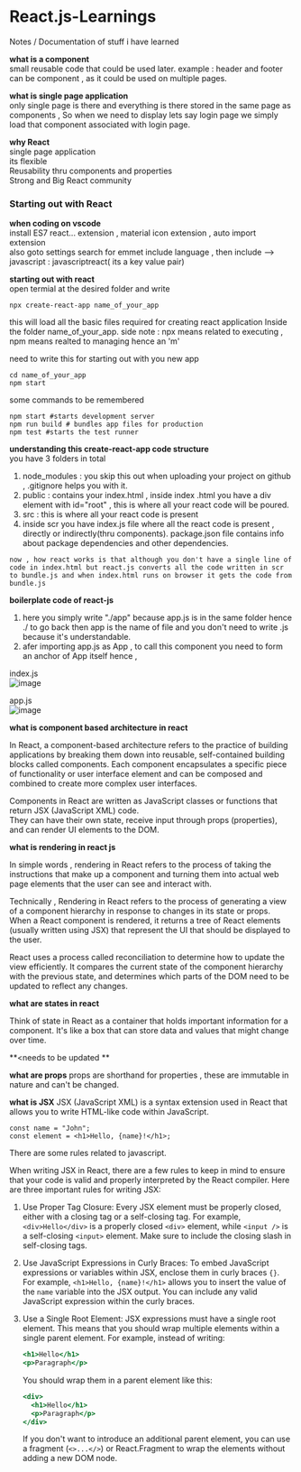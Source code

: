 # React.js-Learnings
Notes / Documentation of stuff i have learned<br>

**what is a component**<br>
small reusable code that could be used later. example : header and footer can be component , as it could be used on multiple pages.

**what is single page application**<br>
only single page is there and everything is there stored in the same page as components , So when we need to display lets say login page we simply load that component associated with login page.

**why React**<br>
single page application<br>
its flexible<br>
Reusability thru components and properties<br>
Strong and Big React community<br>

### Starting out with React


**when coding on vscode**<br>
install ES7 react... extension , material icon extension , auto import extension<br>
also goto settings search for emmet include language , then include --> javascript : javascriptreact( its a key value pair)

**starting out with react**<br>
open termial at the desired folder and write
```
npx create-react-app name_of_your_app
```
this will load all the basic files required for creating react application Inside the folder name_of_your_app.
side note : npx means related to executing , npm means realted to managing hence an 'm'

need to write this for starting out with you new app
```
cd name_of_your_app
npm start
```
 
some commands to be remembered
```
npm start #starts development server
npm run build # bundles app files for production
npm test #starts the test runner
```

**understanding this create-react-app code structure**<br>
you have 3 folders in total
1) node_modules : you skip this out when uploading your project on github , .gitignore helps you with it.
2) public : contains your index.html , inside index .html you have a div element with id="root" , this is where all your react code will be poured.<br>
3) src : this is where all your react code is present
4) inside scr you have index.js file where all the react code is present , directly or indirectly(thru components).
package.json file contains info about package dependencies and other dependencies.
```
now , how react works is that although you don't have a single line of code in index.html but react.js converts all the code written in scr to bundle.js and when index.html runs on browser it gets the code from bundle.js
```


**boilerplate code of react-js**<br>

1. here you simply write "./app" because app.js is in the same folder hence ./ to go back then app is the name of file and you don't need to write .js because it's understandable.<br>
2. afer importing app.js as App , to call this component you need to form an anchor of App itself hence , <App/>

index.js<br>
![image](https://github.com/ritikagr061/React.js-Learnings/assets/54122273/3e6a6b58-d7e4-4e80-89b9-4e621b23af29)

app.js<br>
![image](https://github.com/ritikagr061/React.js-Learnings/assets/54122273/8fdd75b3-19f2-4a37-86c7-4b7647dcc036)


**what is component based architecture in react**<br>

In React, a component-based architecture refers to the practice of building applications by breaking them down into reusable, self-contained building blocks called components. Each component encapsulates a specific piece of functionality or user interface element and can be composed and combined to create more complex user interfaces.<br>

Components in React are written as JavaScript classes or functions that return JSX (JavaScript XML) code. <br>They can have their own state, receive input through props (properties), and can render UI elements to the DOM.<br>

**what is rendering in react js**<br>

In simple words , rendering in React refers to the process of taking the instructions that make up a component and turning them into actual web page elements that the user can see and interact with.

Technically , Rendering in React refers to the process of generating a view of a component hierarchy in response to changes in its state or props. When a React component is rendered, it returns a tree of React elements (usually written using JSX) that represent the UI that should be displayed to the user.

React uses a process called reconciliation to determine how to update the view efficiently. It compares the current state of the component hierarchy with the previous state, and determines which parts of the DOM need to be updated to reflect any changes.

**what are states in react**

Think of state in React as a container that holds important information for a component. It's like a box that can store data and values that might change over time.

**<needs to be updated **

**what are props**
props are shorthand for properties , these are immutable in nature and can't be changed.

**what is JSX**
JSX (JavaScript XML) is a syntax extension used in React that allows you to write HTML-like code within JavaScript.
```
const name = "John";
const element = <h1>Hello, {name}!</h1>;
```

There are some rules related to javascript.<br>

When writing JSX in React, there are a few rules to keep in mind to ensure that your code is valid and properly interpreted by the React compiler. Here are three important rules for writing JSX:

1. Use Proper Tag Closure:
   Every JSX element must be properly closed, either with a closing tag or a self-closing tag. For example, `<div>Hello</div>` is a properly closed `<div>` element, while `<input />` is a self-closing `<input>` element. Make sure to include the closing slash in self-closing tags.

2. Use JavaScript Expressions in Curly Braces:
   To embed JavaScript expressions or variables within JSX, enclose them in curly braces `{}`. For example, `<h1>Hello, {name}!</h1>` allows you to insert the value of the `name` variable into the JSX output. You can include any valid JavaScript expression within the curly braces.

3. Use a Single Root Element:
   JSX expressions must have a single root element. This means that you should wrap multiple elements within a single parent element. For example, instead of writing:
   ```jsx
   <h1>Hello</h1>
   <p>Paragraph</p>
   ```
   You should wrap them in a parent element like this:
   ```jsx
   <div>
     <h1>Hello</h1>
     <p>Paragraph</p>
   </div>
   ```
   If you don't want to introduce an additional parent element, you can use a fragment (`<>...</>`) or React.Fragment to wrap the elements without adding a new DOM node.

